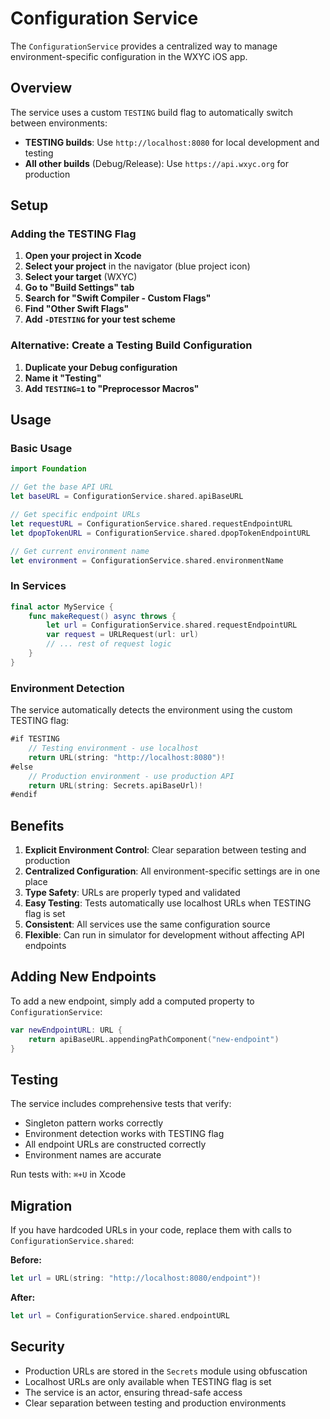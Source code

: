 # Configuration Service

The `ConfigurationService` provides a centralized way to manage environment-specific configuration in the WXYC iOS app.

## Overview

The service uses a custom `TESTING` build flag to automatically switch between environments:
- **TESTING builds**: Use `http://localhost:8080` for local development and testing
- **All other builds** (Debug/Release): Use `https://api.wxyc.org` for production

## Setup

### Adding the TESTING Flag

1. **Open your project in Xcode**
2. **Select your project** in the navigator (blue project icon)
3. **Select your target** (WXYC)
4. **Go to "Build Settings" tab**
5. **Search for "Swift Compiler - Custom Flags"**
6. **Find "Other Swift Flags"**
7. **Add `-DTESTING` for your test scheme**

### Alternative: Create a Testing Build Configuration

1. **Duplicate your Debug configuration**
2. **Name it "Testing"**
3. **Add `TESTING=1` to "Preprocessor Macros"**

## Usage

### Basic Usage

```swift
import Foundation

// Get the base API URL
let baseURL = ConfigurationService.shared.apiBaseURL

// Get specific endpoint URLs
let requestURL = ConfigurationService.shared.requestEndpointURL
let dpopTokenURL = ConfigurationService.shared.dpopTokenEndpointURL

// Get current environment name
let environment = ConfigurationService.shared.environmentName
```

### In Services

```swift
final actor MyService {
    func makeRequest() async throws {
        let url = ConfigurationService.shared.requestEndpointURL
        var request = URLRequest(url: url)
        // ... rest of request logic
    }
}
```

### Environment Detection

The service automatically detects the environment using the custom TESTING flag:

```swift
#if TESTING
    // Testing environment - use localhost
    return URL(string: "http://localhost:8080")!
#else
    // Production environment - use production API
    return URL(string: Secrets.apiBaseUrl)!
#endif
```

## Benefits

1. **Explicit Environment Control**: Clear separation between testing and production
2. **Centralized Configuration**: All environment-specific settings are in one place
3. **Type Safety**: URLs are properly typed and validated
4. **Easy Testing**: Tests automatically use localhost URLs when TESTING flag is set
5. **Consistent**: All services use the same configuration source
6. **Flexible**: Can run in simulator for development without affecting API endpoints

## Adding New Endpoints

To add a new endpoint, simply add a computed property to `ConfigurationService`:

```swift
var newEndpointURL: URL {
    return apiBaseURL.appendingPathComponent("new-endpoint")
}
```

## Testing

The service includes comprehensive tests that verify:
- Singleton pattern works correctly
- Environment detection works with TESTING flag
- All endpoint URLs are constructed correctly
- Environment names are accurate

Run tests with: `⌘+U` in Xcode

## Migration

If you have hardcoded URLs in your code, replace them with calls to `ConfigurationService.shared`:

**Before:**
```swift
let url = URL(string: "http://localhost:8080/endpoint")!
```

**After:**
```swift
let url = ConfigurationService.shared.endpointURL
```

## Security

- Production URLs are stored in the `Secrets` module using obfuscation
- Localhost URLs are only available when TESTING flag is set
- The service is an actor, ensuring thread-safe access
- Clear separation between testing and production environments

